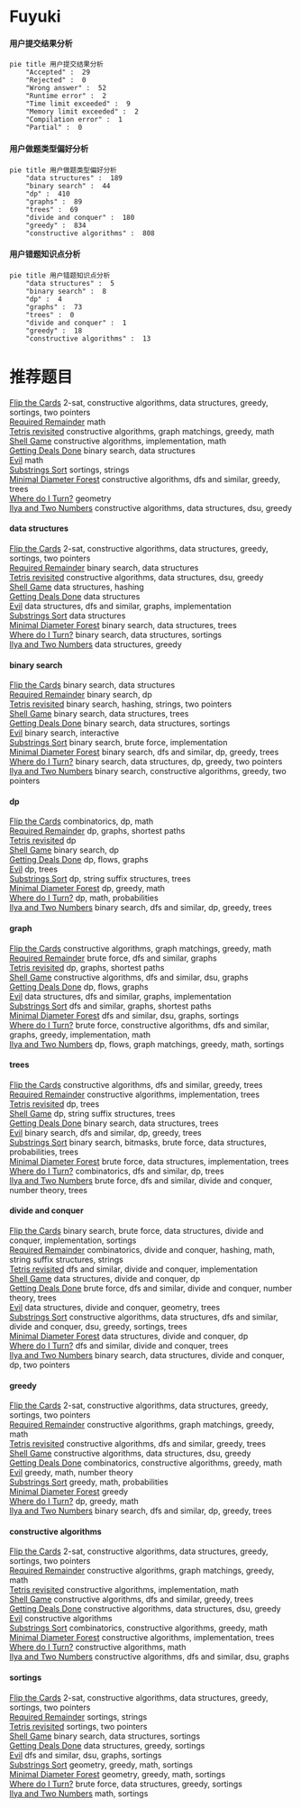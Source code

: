 # Fuyuki
<!-- tabs:start -->
#### **用户提交结果分析**

```mermaid
pie title 用户提交结果分析
    "Accepted" :  29
    "Rejected" :  0
    "Wrong answer" :  52
    "Runtime error" :  2
    "Time limit exceeded" :  9
    "Memory limit exceeded" :  2
    "Compilation error" :  1
    "Partial" :  0
```
#### **用户做题类型偏好分析**

```mermaid
pie title 用户做题类型偏好分析
    "data structures" :  189
    "binary search" :  44
    "dp" :  410
    "graphs" :  89
    "trees" :  69
    "divide and conquer" :  180
    "greedy" :  834
    "constructive algorithms" :  808
```
#### **用户错题知识点分析**

```mermaid
pie title 用户错题知识点分析
    "data structures" :  5
    "binary search" :  8
    "dp" :  4
    "graphs" :  73
    "trees" :  0
    "divide and conquer" :  1
    "greedy" :  18
    "constructive algorithms" :  13
```
<!-- tabs:end -->
# 推荐题目
[Flip the Cards](http://codeforces.com/problemset/problem/1503/D)		2-sat,
                        constructive algorithms,
                        data structures,
                        greedy,
                        sortings,
                        two pointers		  
[Required Remainder](http://codeforces.com/problemset/problem/1374/A)		math		  
[Tetris revisited](http://codeforces.com/problemset/problem/86/B)		constructive algorithms,
                        graph matchings,
                        greedy,
                        math		  
[Shell Game](http://codeforces.com/problemset/problem/777/A)		constructive algorithms,
                        implementation,
                        math		  
[Getting Deals Done](http://codeforces.com/problemset/problem/1070/E)		binary search,
                        data structures		  
[Evil](http://codeforces.com/problemset/problem/329/E)		math		  
[Substrings Sort](https://codeforces.com/contest/1489/problem/D)		sortings,
                        strings		  
[Minimal Diameter Forest](http://codeforces.com/problemset/problem/1092/E)		constructive algorithms,
                        dfs and similar,
                        greedy,
                        trees		  
[Where do I Turn?](http://codeforces.com/problemset/problem/227/A)		geometry		  
[Ilya and Two Numbers](http://codeforces.com/problemset/problem/313/E)		constructive algorithms,
                        data structures,
                        dsu,
                        greedy		  
<!-- tabs:start -->
#### **data structures**
[Flip the Cards](http://codeforces.com/problemset/problem/1503/D)		2-sat,
                        constructive algorithms,
                        data structures,
                        greedy,
                        sortings,
                        two pointers		  
[Required Remainder](http://codeforces.com/problemset/problem/1070/E)		binary search,
                        data structures		  
[Tetris revisited](http://codeforces.com/problemset/problem/313/E)		constructive algorithms,
                        data structures,
                        dsu,
                        greedy		  
[Shell Game](http://codeforces.com/problemset/problem/869/E)		data structures,
                        hashing		  
[Getting Deals Done](http://codeforces.com/problemset/problem/641/E)		data structures		  
[Evil](http://codeforces.com/problemset/problem/29/C)		data structures,
                        dfs and similar,
                        graphs,
                        implementation		  
[Substrings Sort](http://codeforces.com/problemset/problem/1290/E)		data structures		  
[Minimal Diameter Forest](http://codeforces.com/problemset/problem/817/F)		binary search,
                        data structures,
                        trees		  
[Where do I Turn?](http://codeforces.com/problemset/problem/862/E)		binary search,
                        data structures,
                        sortings		  
[Ilya and Two Numbers](http://codeforces.com/problemset/problem/1477/E)		data structures,
                        greedy		  
#### **binary search**
[Flip the Cards](http://codeforces.com/problemset/problem/1070/E)		binary search,
                        data structures		  
[Required Remainder](http://codeforces.com/problemset/problem/360/B)		binary search,
                        dp		  
[Tetris revisited](http://codeforces.com/problemset/problem/444/D)		binary search,
                        hashing,
                        strings,
                        two pointers		  
[Shell Game](http://codeforces.com/problemset/problem/817/F)		binary search,
                        data structures,
                        trees		  
[Getting Deals Done](http://codeforces.com/problemset/problem/862/E)		binary search,
                        data structures,
                        sortings		  
[Evil](http://codeforces.com/problemset/problem/1486/C2)		binary search,
                        interactive		  
[Substrings Sort](http://codeforces.com/problemset/problem/1279/B)		binary search,
                        brute force,
                        implementation		  
[Minimal Diameter Forest](http://codeforces.com/problemset/problem/1453/E)		binary search,
                        dfs and similar,
                        dp,
                        greedy,
                        trees		  
[Where do I Turn?](http://codeforces.com/problemset/problem/1492/C)		binary search,
                        data structures,
                        dp,
                        greedy,
                        two pointers		  
[Ilya and Two Numbers](http://codeforces.com/problemset/problem/1463/D)		binary search,
                        constructive algorithms,
                        greedy,
                        two pointers		  
#### **dp**
[Flip the Cards](http://codeforces.com/problemset/problem/869/C)		combinatorics,
                        dp,
                        math		  
[Required Remainder](http://codeforces.com/problemset/problem/238/E)		dp,
                        graphs,
                        shortest paths		  
[Tetris revisited](http://codeforces.com/problemset/problem/1107/E)		dp		  
[Shell Game](http://codeforces.com/problemset/problem/360/B)		binary search,
                        dp		  
[Getting Deals Done](http://codeforces.com/problemset/problem/1146/G)		dp,
                        flows,
                        graphs		  
[Evil](http://codeforces.com/problemset/problem/1032/F)		dp,
                        trees		  
[Substrings Sort](http://codeforces.com/problemset/problem/86/C)		dp,
                        string suffix structures,
                        trees		  
[Minimal Diameter Forest](http://codeforces.com/problemset/problem/1472/B)		dp,
                        greedy,
                        math		  
[Where do I Turn?](http://codeforces.com/problemset/problem/235/B)		dp,
                        math,
                        probabilities		  
[Ilya and Two Numbers](http://codeforces.com/problemset/problem/1453/E)		binary search,
                        dfs and similar,
                        dp,
                        greedy,
                        trees		  
#### **graph**
[Flip the Cards](http://codeforces.com/problemset/problem/86/B)		constructive algorithms,
                        graph matchings,
                        greedy,
                        math		  
[Required Remainder](http://codeforces.com/problemset/problem/869/D)		brute force,
                        dfs and similar,
                        graphs		  
[Tetris revisited](http://codeforces.com/problemset/problem/238/E)		dp,
                        graphs,
                        shortest paths		  
[Shell Game](https://codeforces.com/contest/1345/problem/D)		constructive algorithms,
                        dfs and similar,
                        dsu,
                        graphs		  
[Getting Deals Done](http://codeforces.com/problemset/problem/1146/G)		dp,
                        flows,
                        graphs		  
[Evil](http://codeforces.com/problemset/problem/29/C)		data structures,
                        dfs and similar,
                        graphs,
                        implementation		  
[Substrings Sort](http://codeforces.com/problemset/problem/788/C)		dfs and similar,
                        graphs,
                        shortest paths		  
[Minimal Diameter Forest](http://codeforces.com/problemset/problem/1242/B)		dfs and similar,
                        dsu,
                        graphs,
                        sortings		  
[Where do I Turn?](http://codeforces.com/problemset/problem/1487/C)		brute force,
                        constructive algorithms,
                        dfs and similar,
                        graphs,
                        greedy,
                        implementation,
                        math		  
[Ilya and Two Numbers](http://codeforces.com/problemset/problem/1437/C)		dp,
                        flows,
                        graph matchings,
                        greedy,
                        math,
                        sortings		  
#### **trees**
[Flip the Cards](http://codeforces.com/problemset/problem/1092/E)		constructive algorithms,
                        dfs and similar,
                        greedy,
                        trees		  
[Required Remainder](https://codeforces.com/contest/1086/problem/B)		constructive algorithms,
                        implementation,
                        trees		  
[Tetris revisited](http://codeforces.com/problemset/problem/1032/F)		dp,
                        trees		  
[Shell Game](http://codeforces.com/problemset/problem/86/C)		dp,
                        string suffix structures,
                        trees		  
[Getting Deals Done](http://codeforces.com/problemset/problem/817/F)		binary search,
                        data structures,
                        trees		  
[Evil](http://codeforces.com/problemset/problem/1453/E)		binary search,
                        dfs and similar,
                        dp,
                        greedy,
                        trees		  
[Substrings Sort](http://codeforces.com/problemset/problem/1479/D)		binary search,
                        bitmasks,
                        brute force,
                        data structures,
                        probabilities,
                        trees		  
[Minimal Diameter Forest](http://codeforces.com/problemset/problem/1511/C)		brute force,
                        data structures,
                        implementation,
                        trees		  
[Where do I Turn?](http://codeforces.com/problemset/problem/1499/F)		combinatorics,
                        dfs and similar,
                        dp,
                        trees		  
[Ilya and Two Numbers](http://codeforces.com/problemset/problem/1491/E)		brute force,
                        dfs and similar,
                        divide and conquer,
                        number theory,
                        trees		  
#### **divide and conquer**
[Flip the Cards](http://codeforces.com/problemset/problem/1461/D)		binary search,
                        brute force,
                        data structures,
                        divide and conquer,
                        implementation,
                        sortings		  
[Required Remainder](http://codeforces.com/problemset/problem/1466/G)		combinatorics,
                        divide and conquer,
                        hashing,
                        math,
                        string suffix structures,
                        strings		  
[Tetris revisited](http://codeforces.com/problemset/problem/1490/D)		dfs and similar,
                        divide and conquer,
                        implementation		  
[Shell Game](https://codeforces.com/contest/1483/problem/C)		data structures,
                        divide and conquer,
                        dp		  
[Getting Deals Done](http://codeforces.com/problemset/problem/1491/E)		brute force,
                        dfs and similar,
                        divide and conquer,
                        number theory,
                        trees		  
[Evil](http://codeforces.com/problemset/problem/1303/G)		data structures,
                        divide and conquer,
                        geometry,
                        trees		  
[Substrings Sort](http://codeforces.com/problemset/problem/1494/D)		constructive algorithms,
                        data structures,
                        dfs and similar,
                        divide and conquer,
                        dsu,
                        greedy,
                        sortings,
                        trees		  
[Minimal Diameter Forest](http://codeforces.com/problemset/problem/1482/E)		data structures,
                        divide and conquer,
                        dp		  
[Where do I Turn?](http://codeforces.com/problemset/problem/566/C)		dfs and similar,
                        divide and conquer,
                        trees		  
[Ilya and Two Numbers](http://codeforces.com/problemset/problem/1428/F)		binary search,
                        data structures,
                        divide and conquer,
                        dp,
                        two pointers		  
#### **greedy**
[Flip the Cards](http://codeforces.com/problemset/problem/1503/D)		2-sat,
                        constructive algorithms,
                        data structures,
                        greedy,
                        sortings,
                        two pointers		  
[Required Remainder](http://codeforces.com/problemset/problem/86/B)		constructive algorithms,
                        graph matchings,
                        greedy,
                        math		  
[Tetris revisited](http://codeforces.com/problemset/problem/1092/E)		constructive algorithms,
                        dfs and similar,
                        greedy,
                        trees		  
[Shell Game](http://codeforces.com/problemset/problem/313/E)		constructive algorithms,
                        data structures,
                        dsu,
                        greedy		  
[Getting Deals Done](http://codeforces.com/problemset/problem/478/B)		combinatorics,
                        constructive algorithms,
                        greedy,
                        math		  
[Evil](http://codeforces.com/problemset/problem/1062/B)		greedy,
                        math,
                        number theory		  
[Substrings Sort](https://codeforces.com/contest/443/problem/D)		greedy,
                        math,
                        probabilities		  
[Minimal Diameter Forest](http://codeforces.com/problemset/problem/1060/B)		greedy		  
[Where do I Turn?](http://codeforces.com/problemset/problem/1472/B)		dp,
                        greedy,
                        math		  
[Ilya and Two Numbers](http://codeforces.com/problemset/problem/1453/E)		binary search,
                        dfs and similar,
                        dp,
                        greedy,
                        trees		  
#### **constructive algorithms**
[Flip the Cards](http://codeforces.com/problemset/problem/1503/D)		2-sat,
                        constructive algorithms,
                        data structures,
                        greedy,
                        sortings,
                        two pointers		  
[Required Remainder](http://codeforces.com/problemset/problem/86/B)		constructive algorithms,
                        graph matchings,
                        greedy,
                        math		  
[Tetris revisited](http://codeforces.com/problemset/problem/777/A)		constructive algorithms,
                        implementation,
                        math		  
[Shell Game](http://codeforces.com/problemset/problem/1092/E)		constructive algorithms,
                        dfs and similar,
                        greedy,
                        trees		  
[Getting Deals Done](http://codeforces.com/problemset/problem/313/E)		constructive algorithms,
                        data structures,
                        dsu,
                        greedy		  
[Evil](http://codeforces.com/problemset/problem/297/D)		constructive algorithms		  
[Substrings Sort](http://codeforces.com/problemset/problem/478/B)		combinatorics,
                        constructive algorithms,
                        greedy,
                        math		  
[Minimal Diameter Forest](https://codeforces.com/contest/1086/problem/B)		constructive algorithms,
                        implementation,
                        trees		  
[Where do I Turn?](http://codeforces.com/problemset/problem/286/A)		constructive algorithms,
                        math		  
[Ilya and Two Numbers](https://codeforces.com/contest/1345/problem/D)		constructive algorithms,
                        dfs and similar,
                        dsu,
                        graphs		  
#### **sortings**
[Flip the Cards](http://codeforces.com/problemset/problem/1503/D)		2-sat,
                        constructive algorithms,
                        data structures,
                        greedy,
                        sortings,
                        two pointers		  
[Required Remainder](https://codeforces.com/contest/1489/problem/D)		sortings,
                        strings		  
[Tetris revisited](http://codeforces.com/problemset/problem/1133/C)		sortings,
                        two pointers		  
[Shell Game](http://codeforces.com/problemset/problem/862/E)		binary search,
                        data structures,
                        sortings		  
[Getting Deals Done](http://codeforces.com/problemset/problem/1374/E1)		data structures,
                        greedy,
                        sortings		  
[Evil](http://codeforces.com/problemset/problem/1242/B)		dfs and similar,
                        dsu,
                        graphs,
                        sortings		  
[Substrings Sort](https://codeforces.com/contest/1496/problem/C)		geometry,
                        greedy,
                        math,
                        sortings		  
[Minimal Diameter Forest](http://codeforces.com/problemset/problem/1495/A)		geometry,
                        greedy,
                        math,
                        sortings		  
[Where do I Turn?](http://codeforces.com/problemset/problem/1497/A)		brute force,
                        data structures,
                        greedy,
                        sortings		  
[Ilya and Two Numbers](http://codeforces.com/problemset/problem/1427/A)		math,
                        sortings		  
<!-- tabs:end -->
